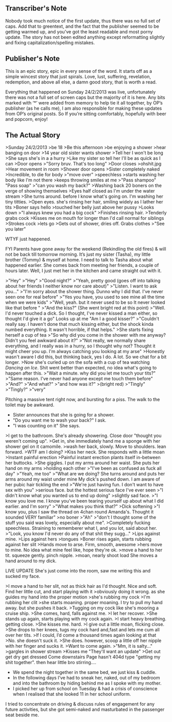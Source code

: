 ## Transcriber's Note
Nobody took much notice of the first update, thus there was no full set of caps. Add that to greentext, and the fact that the publisher seemed to be getting warmed up, and you've got the least readable and most porny update. The story has not been edited anything except reformatting slightly and fixing capitalization/spelling mistakes.

## Publisher's Note
This is an epic story, epic in every sense of the word. It starts off as a simple wincest story that just spirals. Love, lust, suffering, revelation, redemption, and above all else, a damn good story, that is worth a read.

Everything that happened on Sunday 24/2/2013 was live, unfortunately there was not a full set of screen caps but the majority of it is here. Any bits marked with ‘*’ were added from memory to help tie it all together, by OP’s publisher (as he calls me), I am also responsible for making these updates from OP’s original posts. So If you’re sitting comfortably, hopefully with beer and popcorn, enjoy!

## The Actual Story
\>Sunday 24/2/2013
\>be 18
\>Be this afternoon 
\>be enjoying a shower 
\>hear banging on door 
\>14 year old sister wants shower 
\>Tell her I won't be long 
\>She says she's in a a hurry 
\>Like my sister so tell her I'll be as quick as I can 
\>Door opens 
\>"Sorry bruv. That's too long" 
\>Door closes 
\>ohshit.jpg 
\>Hear movement in room 
\>Shower door opens 
\>Sister completely naked 
\>Incredible, to die for body 
\>"move over"
\>speechless 
\>starts washing her body like I'm not there 
\>keeps throwing smiles at me 
\>"Pass shampoo" "Pass soap" 
\>"can you wash my back?" 
\>Washing back 20 boners on the verge of showing themselves 
\>Eyes half closed as I'm under the water stream 
\>She turns around. before I know what's going on. I'm washing her tiny titties.
\>Open eyes. she's rinsing her hair, smiling widely as I lather her tits 
\>Boner says hello 
\>touched her belly just above her pussy 
\>Looks down 
\>"I always knew you had a big cock" 
\>Finishes rinsing hair. 
\>Tenderly grabs cock 
\>Kisses me on mouth for longer than I'd call normal for siblings 
\>Strokes cock 
\>lets go 
\>Gets out of shower, dries off. Grabs clothes 
\>"See you later"

WTYF just happened.

FYI Parents have gone away for the weekend (Rekindling the old fires) & will not be back till tomorrow morning. It’s just my sister (Tasha), my little brother (Tommy) & myself at home. I need to talk to Tasha about what happened earlier. She comes back from meeting her friends, a couple of hours later. Well, I just met her in the kitchen and came straight out with it.

\>"Hey"
\>"Hey"
\>"Good night?"
\>"Yeah, pretty good (goes off into talking about her friends I neither know nor care about)"
\>"Listen. I want to ask you..."
\>"I'm sorry about the shower thing. Dunno why I did that. I've never seen one for real before"
\>"Yes you have, you used to see mine all the time when we were kids"
\>"Well, yeah. but it never used to be so It never looked like that before "
\>"And the kiss?" (She went bright red at this point)
\>"Well. I'd never touched a dick. So I thought, I've never kissed a man either, so thought I'd give it a go" Looks up at me "Am I a good kisser?"
\>"Couldn't really say. I haven't done that much kissing either, but the shock kinda numbed everything. It wasn't horrible, if that helps."
\>She starts fixing herself a cup of tea 
\>"So why did you come in the shower with me anyway? Didn't you feel awkward about it?"
\>"Not really, we normally share everything, and I really was in a hurry, so I thought why not? Thought it might cheer you up. I'm always catching you looking at my arse"
\>Honestly wasn't aware I did this, but thinking back, yes I do. A lot. So we chat for a bit longer.
\>Now she's curled up on the sofa with a cup of tea watching _Dancing on Ice_. Shit went better than expected, no idea what's going to happen after this.
\>"Wait a minute. why did you let me touch your tits?"
\>"Same reason. I've never had anyone except me touch them before"
\>"And?"
\>"And what?"
\>"and how was it?"
\>(bright red)
\>"Tingly"
\>"Tingly?"
\>"very"

Pitching a massive tent right now, and bursting for a piss. The walk to the toilet may be awkward. 

* Sister announces that she is going for a shower.
* "Do you want me to wash your back?" I ask.
* "I was counting on it" She says.

\>I get to the bathroom. She's already showering. Close door "thought you weren't coming up". 
\>Get in, she immediately hand me a sponge with her shower gel on it camomile.
\>wash her back, slowly. Move to shoulders. lean forward. 
\>WTF am I doing? 
\>Kiss her neck. She responds with a little moan 
\>Instant painful erection 
\>Painful instant erection plants itself in-between her buttocks.
\>She giggles. I put my arms around her waist. She puts her hand on my arms 
\>holding each other 
\>"I've been as confused as fuck all day"
\>"Yeah, me too"
\>"What are we doing? She turns around and puts her arms around my waist under mine My dick's pushed down. I am aware of her pubic hair tickling the end 
\>"We're just having fun. I don't want to have sex with you" 
\>serious face. but the hottest serious face I've ever seen 
\>"I didn't know what you wanted us to end up doing" 
\>slightly sad face.
\>"I know you love me. I know you've been tearing yourself up about what I did earlier. and I'm sorry" 
\>"What makes you think that?" 
\>Dick softening 
\>"I know you, plus I saw the thread on 4chan round Amanda's. Thought it sounded VERY familiar"
\>no boner 
\>"Ah"
\>"don't I thought some of the stuff you said was lovely, especially about me".
\>Completely fucking speechless. Straining to rememberer what I, and you lot, said about her.
\>"Look, you know I'd never do any of that shit they sugg..." 
\>Lips against mine. 
\>Lips against hers 
\>tongues 
\>Boner rises again, starts rubbing against her slit 
\>Hands move to arse. Firm, smooth, awesome 
\>hers move to mine. No idea what mine feel like, hope they're ok. 
\>move a hand to her tit. squeeze gently. pinch nipple.
\>moan, nearly shoot load She moves a hand around to my dick.

LIVE UPDATE She's just come into the room, saw me writing this and sucked my face. 

\>I move a hand to her slit, not as thick hair as I'd thought. Nice and soft. Find her little cut, and start playing with it 
\>obviously doing it wrong. as she guides my hand into the proper motion 
\>she's rubbing my cock 
\>I'm rubbing her clit 
\>she starts moaning. proper moaning. I try to pull my hand away. but she pushes it back. 
\>Tugging on my cock like she's mooring a cruise ship. 
\>She comes, hard, falls against me. 
\>I let her recover. 
\>She stands up again, starts playing with my cock again. 
\>I start heavy breathing. getting close. 
\>She kisses me. hard. 
\>I give out a little moan, flicking close.
\>She drops to her knees, tugs my cock hard and,fast and lets me cum all over her tits.
\>lf I could, I’d come a thousand times again looking at that 
\>No. she doesn't suck it.
\>She does. however, scoop a little off her nipple with her finger and sucks it.
\>Want to come again.
\>"Mm, it is salty..." 
\>gargles in shower stream 
\>Kisses me "They'll want an update" 
\>Get out get dry get dressed Come downstairs Page hasn't 404d type "getting my shit together". then hear little bro stirring....

* We spend the night together in the same bed, we just kiss & cuddle. 
* In the following days I’ve had to sneak her, naked, out of my bedroom and into the bathroom by hiding behind me as I spoke  with my mother. 
* I picked her up from school on Tuesday & had a crisis of conscience when I realised that she looked 11 in her school uniform.

I tried to concentrate on driving & discuss rules of engagement for any future activities, but she got semi-naked and masturbated in the passenger seat beside me.